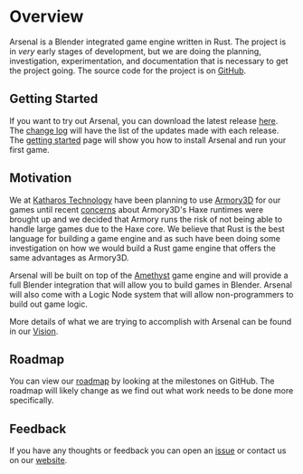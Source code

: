 # Overview

Arsenal is a Blender integrated game engine written in Rust. The project is in *very* early stages of development, but we are doing the planning, investigation, experimentation, and documentation that is necessary to get the project going. The source code for the project is on [GitHub](https://github.com/katharostech/arsenal).

## Getting Started

If you want to try out Arsenal, you can download the latest release [here](https://github.com/katharostech/arsenal/releases). The [change log](https://github.com/katharostech/arsenal/blob/master/CHANGEFILE.md) will have the list of the updates made with each release. The [getting started](./getting-started.md) page will show you how to install Arsenal and run your first game.

## Motivation

We at [Katharos Technology](https://katharostech.com) have been planning to use [Armory3D](https://armory3d.org/) for our games until recent [concerns](http://forums.armory3d.org/t/armor3d-capability-questions/3118/8?u=zicklag) about Armory3D's Haxe runtimes were brought up and we decided that Armory runs the risk of not being able to handle large games due to the Haxe core. We believe that Rust is the best language for building a game engine and as such have been doing some investigation on how we would build a Rust game engine that offers the same advantages as Armory3D.

Arsenal will be built on top of the [Amethyst](https://amethyst.rs) game engine and will provide a full Blender integration that will allow you to build games in Blender. Arsenal will also come with a Logic Node system that will allow non-programmers to build out game logic.

More details of what we are trying to accomplish with Arsenal can be found in our [Vision](./vision.md).

## Roadmap

You can view our [roadmap](https://github.com/katharostech/arsenal/milestones) by looking at the milestones on GitHub. The roadmap will likely change as we find out what work needs to be done more specifically.

## Feedback

If you have any thoughts or feedback you can open an [issue](https://github.com/katharostech/arsenal/issues/new) or contact us on our [website](https://katharostech.com/contact).
